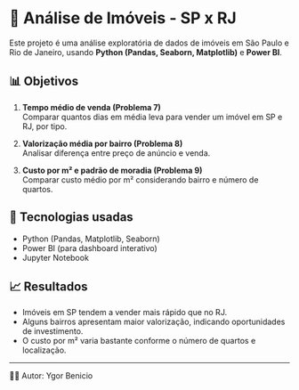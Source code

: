 # 🏡 Análise de Imóveis - SP x RJ

Este projeto é uma análise exploratória de dados de imóveis em São Paulo e Rio de Janeiro, usando **Python (Pandas, Seaborn, Matplotlib)** e **Power BI**.

## 📊 Objetivos
1. **Tempo médio de venda (Problema 7)**  
   Comparar quantos dias em média leva para vender um imóvel em SP e RJ, por tipo.

2. **Valorização média por bairro (Problema 8)**  
   Analisar diferença entre preço de anúncio e venda.

3. **Custo por m² e padrão de moradia (Problema 9)**  
   Comparar custo médio por m² considerando bairro e número de quartos.

## 🚀 Tecnologias usadas
- Python (Pandas, Matplotlib, Seaborn)
- Power BI (para dashboard interativo)
- Jupyter Notebook

## 📈 Resultados
- Imóveis em SP tendem a vender mais rápido que no RJ.
- Alguns bairros apresentam maior valorização, indicando oportunidades de investimento.
- O custo por m² varia bastante conforme o número de quartos e localização.


---
👨‍💻 Autor: Ygor Benicio
